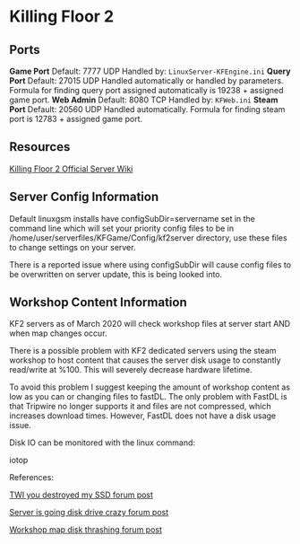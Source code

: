 # Killing Floor 2

## Ports

**Game Port** Default: 7777 UDP Handled by: `LinuxServer-KFEngine.ini` **Query Port** Default: 27015 UDP Handled automatically or handled by parameters. Formula for finding query port assigned automatically is 19238 + assigned game port. **Web Admin** Default: 8080 TCP Handled by: `KFWeb.ini` **Steam Port** Default: 20560 UDP Handled automatically. Formula for finding steam port is 12783 + assigned game port.

## Resources

[Killing Floor 2 Official Server Wiki](https://wiki.tripwireinteractive.com/index.php?title=Dedicated_Server_%28Killing_Floor_2%29)

## Server Config Information

Default linuxgsm installs have configSubDir=servername set in the command line which will set your priority config files to be in /home/user/serverfiles/KFGame/Config/kf2server directory, use these files to change settings on your server.

There is a reported issue where using configSubDir will cause config files to be overwritten on server update, this is being looked into.

## Workshop Content Information

KF2 servers as of March 2020 will check workshop files at server start AND when map changes occur.

There is a possible problem with KF2 dedicated servers using the steam workshop to host content that causes the server disk usage to constantly read/write at %100. This will severely decrease hardware lifetime. 

To avoid this problem I suggest keeping the amount of workshop content as low as you can or changing files to fastDL. The only problem with FastDL is that Tripwire no longer supports it and files are not compressed, which increases download times. However, FastDL does not have a disk usage issue.

Disk IO can be monitored with the linux command:

iotop

References:

[TWI you destroyed my SSD forum post](https://forums.tripwireinteractive.com/index.php?threads/twi-you-destroyed-my-kf2-servers-ssd.2334936/)

[Server is going disk drive crazy forum post](https://forums.tripwireinteractive.com/index.php?threads/server-is-going-disk-drive-crazy.2333489/)

[Workshop map disk thrashing forum post](https://forums.tripwireinteractive.com/index.php?threads/workshop-map-disk-thrashing-is-back.2335275/)









